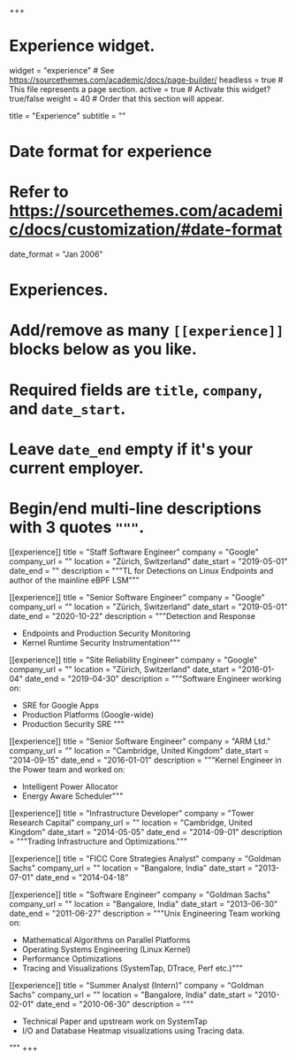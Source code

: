 +++
# Experience widget.
widget = "experience"  # See https://sourcethemes.com/academic/docs/page-builder/
headless = true  # This file represents a page section.
active = true  # Activate this widget? true/false
weight = 40  # Order that this section will appear.

title = "Experience"
subtitle = ""

# Date format for experience
#   Refer to https://sourcethemes.com/academic/docs/customization/#date-format
date_format = "Jan 2006"

# Experiences.
#   Add/remove as many `[[experience]]` blocks below as you like.
#   Required fields are `title`, `company`, and `date_start`.
#   Leave `date_end` empty if it's your current employer.
#   Begin/end multi-line descriptions with 3 quotes `"""`.

[[experience]]
  title = "Staff Software Engineer"
  company = "Google"
  company_url = ""
  location = "Zürich, Switzerland"
  date_start = "2019-05-01"
  date_end = ""
  description = """TL for Detections on Linux Endpoints and author of the mainline eBPF LSM"""

[[experience]]
  title = "Senior Software Engineer"
  company = "Google"
  company_url = ""
  location = "Zürich, Switzerland"
  date_start = "2019-05-01"
  date_end = "2020-10-22"
  description = """Detection and Response

  * Endpoints and Production Security Monitoring
  * Kernel Runtime Security Instrumentation"""

[[experience]]
  title = "Site Reliability Engineer"
  company = "Google"
  company_url = ""
  location = "Zürich, Switzerland"
  date_start = "2016-01-04"
  date_end = "2019-04-30"
  description = """Software Engineer working on:

  * SRE for Google Apps
  * Production Platforms (Google-wide)
  * Production Security SRE
"""

[[experience]]
  title = "Senior Software Engineer"
  company = "ARM Ltd."
  company_url = ""
  location = "Cambridge, United Kingdom"
  date_start = "2014-09-15"
  date_end = "2016-01-01"
  description = """Kernel Engineer in the Power team and worked on:

* Intelligent Power Allocator
* Energy Aware Scheduler"""

[[experience]]
  title = "Infrastructure Developer"
  company = "Tower Research Capital"
  company_url = ""
  location = "Cambridge, United Kingdom"
  date_start = "2014-05-05"
  date_end = "2014-09-01"
  description = """Trading Infrastructure and Optimizations."""

[[experience]]
  title = "FICC Core Strategies Analyst"
  company = "Goldman Sachs"
  company_url = ""
  location = "Bangalore, India"
  date_start = "2013-07-01"
  date_end = "2014-04-18"

[[experience]]
  title = "Software Engineer"
  company = "Goldman Sachs"
  company_url = ""
  location = "Bangalore, India"
  date_start = "2013-06-30"
  date_end = "2011-06-27"
  description = """Unix Engineering Team working on:

  * Mathematical Algorithms on Parallel Platforms
  * Operating Systems Engineering (Linux Kernel)
  * Performance Optimizations
  * Tracing and Visualizations (SystemTap, DTrace, Perf etc.)"""

[[experience]]
  title = "Summer Analyst (Intern)"
  company = "Goldman Sachs"
  company_url = ""
  location = "Bangalore, India"
  date_start = "2010-02-01"
  date_end = "2010-06-30"
  description = """

  * Technical Paper and upstream work on SystemTap
  * I/O and Database Heatmap visualizations using Tracing data.

  """
+++
